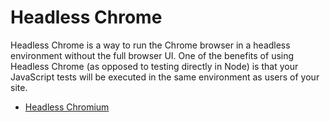 # Headless Chrome

Headless Chrome is a way to run the Chrome browser in a headless environment without the full browser UI. One of the benefits of using Headless Chrome (as opposed to testing directly in Node) is that your JavaScript tests will be executed in the same environment as users of your site.

- [Headless Chromium](https://chromium.googlesource.com/chromium/src/+/lkgr/headless/README.md)